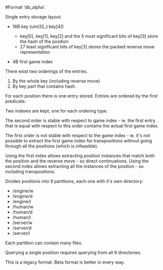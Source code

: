 #Format 'db_alpha'.

Single entry storage layout:

- 16B key (uint32_t key[4])

    - key[0], key[1], key[2] and the 5 most significant bits of key[3] store the hash of the position
    - 27 least significant bits of key[3] stores the packed reverse move representation

- 4B first game index

There exist two orderings of the entries.

1. By the whole key (including reverse move)
2. By key part that contains hash.

For each position there is one entry stored. Entries are ordered by the first predicate.

Two indexes are kept, one for each ordering type.

The second order is stable with respect to game index - ie. the first entry that is equal with respect to this order contains the actual first game index.

The first order is not stable with respect to the game index - ie. it's not possible to extract the first game index for transpositions without going through all the positions (which is infeasible).

Using the first index allows extracting position instances that match both the position and the reverse move - so direct continuations.
Using the second index allows extracting all the instances of the position - so including transpositions.

Divides positions into 9 partitions, each one with it's own directory:

- /engine/w
- /engine/d
- /engine/l
- /human/w
- /human/d
- /human/l
- /server/w
- /server/d
- /server/l

Each partition can contain many files.

Querying a single position requires querying from all 9 directories.

This is a legacy format. Beta format is better in every way.
